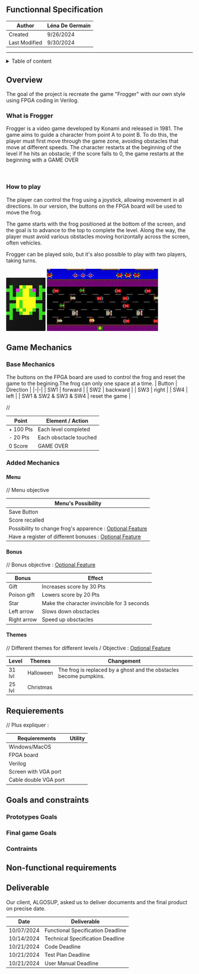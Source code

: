 ## Functionnal Specification

| Author       | Léna De Germain |
|--------------|-----------------|
|Created       |    9/26/2024    |
|Last Modified |    9/30/2024    |

---

<details>

<summary> Table of content </summary>

 - [Functionnal Specification](#Functionnal-Specification)
 - [Overview](#overview)
    - [What is Frogger](#What-is-Frogger)
    - [How to play](#how-to-play)
 - [Game Mechanics](#game-mechanics)
    - [Base Mechanics](#base-mechanics)
    - [Added Mechanics](#added-mechanics)
        - [Menu](#menu)
        - [Bonus](#bonus)
        - [Themes](#themes)
 - [Requierements](#requierements)
 - [Goals and constraints](#goals-and-constraints)
    - [Prototypes Goals](#prototypes-goals)
    - [Final game Goals](#final-game-goals)
    - [Contraints](#contraints)
 - [Non-functional requirements](#non-functional-requirements)
 - [Deliverable](#deliverable)

</details>

## Overview 

The goal of the project is recreate the game "Frogger" with our own style using FPGA coding in Verilog.

### What is Frogger

Frogger is a video game developed by Konami and released in 1981. The game aims to guide a character from point A to point B. To do this, the player must first move through the game zone, avoiding obstacles that move at different speeds. The character restarts at the beginning of the level if he hits an obstacle; if the score falls to 0, the game restarts at the beginning with a GAME OVER

![]()

### How to play

The player can control the frog using a joystick, allowing movement in all directions. In our version, the buttons on the FPGA board will be used to move the frog.

The game starts with the frog positioned at the bottom of the screen, and the goal is to advance to the top to complete the level. Along the way, the player must avoid various obstacles moving horizontally across the screen, often vehicles.

Frogger can be played solo, but it's also possible to play with two players, taking turns.

![example of frog](image/Frogger_Original_ch.jpg)
![example of frogger in game](image/Frogger_Original_Game.jpg)

## Game Mechanics

### Base Mechanics

The buttons on the FPGA board are used to control the frog and reset the game to the begining.The frog can only one space at a time.
| Button | Direction |
|-|-|
| SW1 | forward |
| SW2 | backward |
| SW3 | right |
| SW4 | left | 
| SW1 & SW2 & SW3 & SW4 | reset the game |

// 

| Point | Element / Action |
|-|-|
|+ 100 Pts|Each level completed|
|- 20 Pts| Each obsctacle touched|
|0 Score| GAME OVER |

### Added Mechanics

#### Menu
// Menu objective

|Menu's Possibility|
|-|
|Save Button|
|Score recalled|
|Possibility to change frog's apparence : <u>Optional Feature</u>|
|Have a register of different bonuses : <u>Optional Feature</u>|

#### Bonus

// Bonus objective : <u>Optional Feature</u>

| Bonus | Effect |
|-|-|
|Gift| Increases score by 30 Pts |
|Poison gift| Lowers score by 20 Pts|
|Star| Make the character invincible for 3 seconds |
|Left arrow| Slows down obsctacles|
|Right arrow| Speed up obsctacles|

#### Themes

// Different themes for different levels / Objective : <u>Optional Feature</u>

|Level|Themes|Changement|
|-|-|-|
|31 lvl|Halloween|The frog is replaced by a ghost and the obstacles become pumpkins. |
|25 lvl| Christmas ||


## Requierements 

// Plus expliquer : 

|Requierements|Utility|
|-|-|
|Windows/MacOS||
|FPGA board ||
|Verilog||
|Screen with VGA port||
|Cable double VGA port||

## Goals and constraints 

### Prototypes Goals 

### Final game Goals 

### Contraints 

## Non-functional requirements 

## Deliverable

Our client, ALGOSUP, asked us to deliver documents and the final product on precise date.

|Date|Deliverable|
|-|-|
|10/07/2024|Functional Specification Deadline|
|10/14/2024|Technical Specification Deadline|
|10/21/2024|Code Deadline |
|10/21/2024|Test Plan Deadline| 
|10/21/2024|User Manual Deadline|